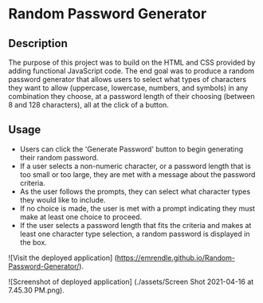 # Random Password Generator
## Description
The purpose of this project was to build on the HTML and CSS provided by adding functional JavaScript code. The end goal was to produce a random password generator that allows users to select what types of characters they want to allow (uppercase, lowercase, numbers, and symbols) in any combination they choose, at a password length of their choosing (between 8 and 128 characters), all at the click of a button. 
## Usage
* Users can click the 'Generate Password' button to begin generating their random password.
* If a user selects a non-numeric character, or a password length that is too small or too large, they are met with a message about the password criteria.
* As the user follows the prompts, they can select what character types they would like to include.
* If no choice is made, the user is met with a prompt indicating they must make at least one choice to proceed.
* If the user selects a password length that fits the criteria and makes at least one character type selection, a random password is displayed in the box.

![Visit the deployed application] (https://emrendle.github.io/Random-Password-Generator/).

![Screenshot of deployed application] (./assets/Screen Shot 2021-04-16 at 7.45.30 PM.png).
